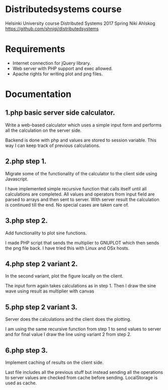 # Distributedsystems course
Helsinki University course Distributed Systems 2017 Spring
Niki Ahlskog
https://github.com/shnigi/distributedsystems

# Requirements
- Internet connection for jQuery library.
- Web server with PHP support and exec allowed.
- Apache rights for writing plot and png files.

# Documentation

## 1.php basic server side calculator.
Write a web-based calculator which uses a simple input form and performs all the calculation on the server side.

Backend is done with php and values are stored to session variable. This way I can keep track of previous calculations.

## 2.php step 1.
Migrate some of the functionality of the calculator to the client side using Javascript.

I have implemented simple recursive function that calls itself until all calculations are completed. All values and operators from input field are parsed to arrays and then sent to server. With server result the calculation is continued till the end. No special cases are taken care of.

## 3.php step 2.
Add functionality to plot sine functions.

I made PHP script that sends the multiplier to GNUPLOT which then sends the png file back. I have tried this with Linux and OSx hosts.

## 4.php step 2 variant 2.
In the second variant, plot the figure locally on the client.

The input form again takes calculations as in step 1. Then I draw the sine wave using result as multiplier with canvas

## 5.php step 2 variant 3.
Server does the calculations and the client does the plotting.

I am using the same recursive function from step 1 to send values to server and for final value I draw the line using variant 2 from step 2.

## 6.php step 3.
Implement caching of results on the client side.

Last file includes all the previous stuff but instead sending all the operations to server values are checked from cache before sending. LocalStorage is used as cache.
